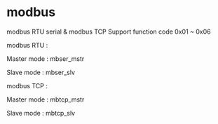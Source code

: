 # modbus
modbus RTU serial & modbus TCP
Support function code 0x01 ~ 0x06

modbus RTU :

Master mode : mbser_mstr

Slave mode : mbser_slv

modbus TCP :

Master mode : mbtcp_mstr

Slave mode : mbtcp_slv


